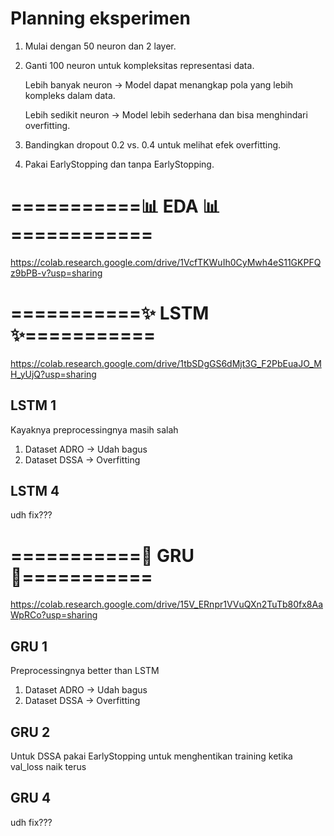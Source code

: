 # Planning eksperimen
1. Mulai dengan 50 neuron dan 2 layer.
2. Ganti 100 neuron untuk kompleksitas representasi data.

   Lebih banyak neuron → Model dapat menangkap pola yang lebih kompleks dalam data.

   Lebih sedikit neuron → Model lebih sederhana dan bisa menghindari overfitting.
4. Bandingkan dropout 0.2 vs. 0.4 untuk melihat efek overfitting.
5. Pakai EarlyStopping dan tanpa EarlyStopping.
# ===========📊 EDA 📊============
https://colab.research.google.com/drive/1VcfTKWuIh0CyMwh4eS11GKPFQz9bPB-v?usp=sharing
# ===========✨ LSTM ✨===========
https://colab.research.google.com/drive/1tbSDgGS6dMjt3G_F2PbEuaJO_MH_yUjQ?usp=sharing
## LSTM 1
Kayaknya preprocessingnya masih salah
1. Dataset ADRO -> Udah bagus
2. Dataset DSSA -> Overfitting
## LSTM 4
udh fix???
# ===========🔆 GRU 🔆===========
https://colab.research.google.com/drive/15V_ERnpr1VVuQXn2TuTb80fx8AaWpRCo?usp=sharing
## GRU 1
Preprocessingnya better than LSTM
1. Dataset ADRO -> Udah bagus
2. Dataset DSSA -> Overfitting
## GRU 2
Untuk DSSA pakai EarlyStopping untuk menghentikan training ketika val_loss naik terus
## GRU 4
udh fix???
